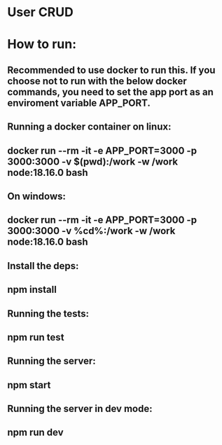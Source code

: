 # User CRUD
# How to run: 

## Recommended to use docker to run this. If you choose not to run with the below docker commands, you need to set the app port as an enviroment variable APP_PORT.

## Running a docker container on linux:
## docker run --rm -it -e APP_PORT=3000 -p 3000:3000 -v $(pwd):/work -w /work node:18.16.0 bash

## On windows:
## docker run --rm -it -e APP_PORT=3000 -p 3000:3000 -v %cd%:/work -w /work node:18.16.0 bash

## Install the deps:
## npm install

## Running the tests:
## npm run test
## Running the server:
## npm start

## Running the server in dev mode:
## npm run dev